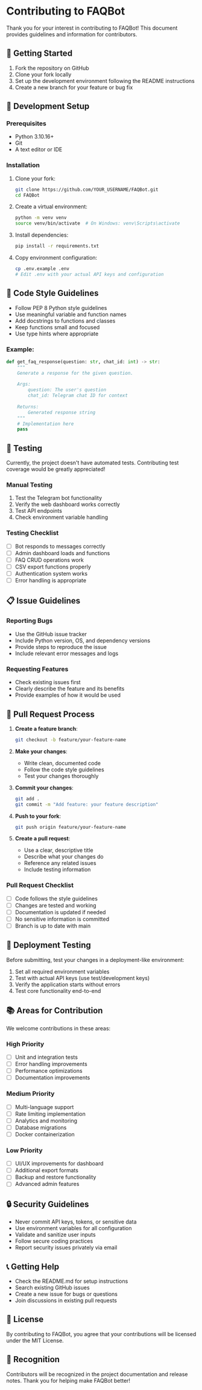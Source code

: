 # Contributing to FAQBot

Thank you for your interest in contributing to FAQBot! This document provides guidelines and information for contributors.

## 🚀 Getting Started

1. Fork the repository on GitHub
2. Clone your fork locally
3. Set up the development environment following the README instructions
4. Create a new branch for your feature or bug fix

## 🔧 Development Setup

### Prerequisites
- Python 3.10.16+
- Git
- A text editor or IDE

### Installation
1. Clone your fork:
   ```bash
   git clone https://github.com/YOUR_USERNAME/FAQBot.git
   cd FAQBot
   ```

2. Create a virtual environment:
   ```bash
   python -m venv venv
   source venv/bin/activate  # On Windows: venv\Scripts\activate
   ```

3. Install dependencies:
   ```bash
   pip install -r requirements.txt
   ```

4. Copy environment configuration:
   ```bash
   cp .env.example .env
   # Edit .env with your actual API keys and configuration
   ```

## 📝 Code Style Guidelines

- Follow PEP 8 Python style guidelines
- Use meaningful variable and function names
- Add docstrings to functions and classes
- Keep functions small and focused
- Use type hints where appropriate

### Example:
```python
def get_faq_response(question: str, chat_id: int) -> str:
    """
    Generate a response for the given question.
    
    Args:
        question: The user's question
        chat_id: Telegram chat ID for context
        
    Returns:
        Generated response string
    """
    # Implementation here
    pass
```

## 🧪 Testing

Currently, the project doesn't have automated tests. Contributing test coverage would be greatly appreciated!

### Manual Testing
1. Test the Telegram bot functionality
2. Verify the web dashboard works correctly
3. Test API endpoints
4. Check environment variable handling

### Testing Checklist
- [ ] Bot responds to messages correctly
- [ ] Admin dashboard loads and functions
- [ ] FAQ CRUD operations work
- [ ] CSV export functions properly
- [ ] Authentication system works
- [ ] Error handling is appropriate

## 📋 Issue Guidelines

### Reporting Bugs
- Use the GitHub issue tracker
- Include Python version, OS, and dependency versions
- Provide steps to reproduce the issue
- Include relevant error messages and logs

### Requesting Features
- Check existing issues first
- Clearly describe the feature and its benefits
- Provide examples of how it would be used

## 🔄 Pull Request Process

1. **Create a feature branch**:
   ```bash
   git checkout -b feature/your-feature-name
   ```

2. **Make your changes**:
   - Write clean, documented code
   - Follow the code style guidelines
   - Test your changes thoroughly

3. **Commit your changes**:
   ```bash
   git add .
   git commit -m "Add feature: your feature description"
   ```

4. **Push to your fork**:
   ```bash
   git push origin feature/your-feature-name
   ```

5. **Create a pull request**:
   - Use a clear, descriptive title
   - Describe what your changes do
   - Reference any related issues
   - Include testing information

### Pull Request Checklist
- [ ] Code follows the style guidelines
- [ ] Changes are tested and working
- [ ] Documentation is updated if needed
- [ ] No sensitive information is committed
- [ ] Branch is up to date with main

## 🚀 Deployment Testing

Before submitting, test your changes in a deployment-like environment:

1. Set all required environment variables
2. Test with actual API keys (use test/development keys)
3. Verify the application starts without errors
4. Test core functionality end-to-end

## 📚 Areas for Contribution

We welcome contributions in these areas:

### High Priority
- [ ] Unit and integration tests
- [ ] Error handling improvements
- [ ] Performance optimizations
- [ ] Documentation improvements

### Medium Priority
- [ ] Multi-language support
- [ ] Rate limiting implementation
- [ ] Analytics and monitoring
- [ ] Database migrations
- [ ] Docker containerization

### Low Priority
- [ ] UI/UX improvements for dashboard
- [ ] Additional export formats
- [ ] Backup and restore functionality
- [ ] Advanced admin features

## 🔒 Security Guidelines

- Never commit API keys, tokens, or sensitive data
- Use environment variables for all configuration
- Validate and sanitize user inputs
- Follow secure coding practices
- Report security issues privately via email

## 📞 Getting Help

- Check the README.md for setup instructions
- Search existing GitHub issues
- Create a new issue for bugs or questions
- Join discussions in existing pull requests

## 📄 License

By contributing to FAQBot, you agree that your contributions will be licensed under the MIT License.

## 🙏 Recognition

Contributors will be recognized in the project documentation and release notes. Thank you for helping make FAQBot better!